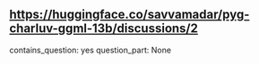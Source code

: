 ## https://huggingface.co/savvamadar/pyg-charluv-ggml-13b/discussions/2

contains_question: yes
question_part: None